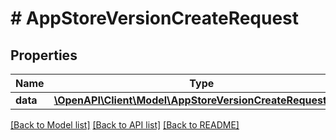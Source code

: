 # # AppStoreVersionCreateRequest

## Properties

Name | Type | Description | Notes
------------ | ------------- | ------------- | -------------
**data** | [**\OpenAPI\Client\Model\AppStoreVersionCreateRequestData**](AppStoreVersionCreateRequestData.md) |  | 

[[Back to Model list]](../../README.md#documentation-for-models) [[Back to API list]](../../README.md#documentation-for-api-endpoints) [[Back to README]](../../README.md)


